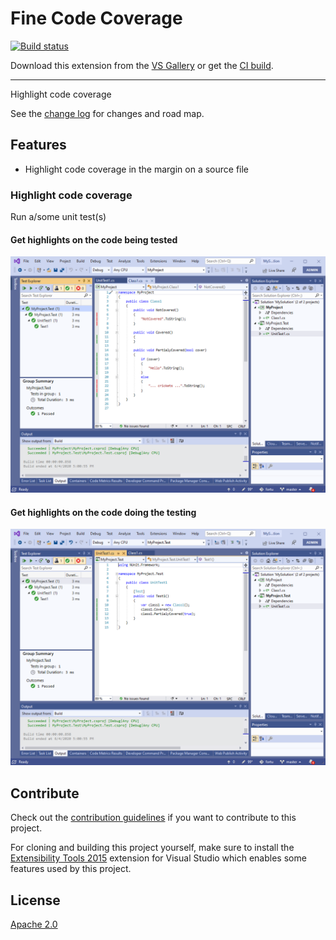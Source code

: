 # Fine Code Coverage

[![Build status](https://ci.appveyor.com/api/projects/status/yq8s0ridnphpx4ig?svg=true)](https://ci.appveyor.com/project/FortuneN/finecodecoverage)

<!-- Update the VS Gallery link after you upload the VSIX-->
Download this extension from the [VS Gallery](https://visualstudiogallery.msdn.microsoft.com/[GuidFromGallery])
or get the [CI build](http://vsixgallery.com/extension/fcc-339fe606-9d51-4fca-895c-d50375137b62/).

---------------------------------------

Highlight code coverage

See the [change log](CHANGELOG.md) for changes and road map.

## Features

- Highlight code coverage in the margin on a source file

### Highlight code coverage
Run a/some unit test(s)

#### Get highlights on the code being tested
![Code Being Tested](Resources/preview-subject.png)

#### Get highlights on the code doing the testing
![Code Doing The Testing](Resources/preview-test.png)

## Contribute
Check out the [contribution guidelines](CONTRIBUTING.md)
if you want to contribute to this project.

For cloning and building this project yourself, make sure
to install the
[Extensibility Tools 2015](https://visualstudiogallery.msdn.microsoft.com/ab39a092-1343-46e2-b0f1-6a3f91155aa6)
extension for Visual Studio which enables some features
used by this project.

## License
[Apache 2.0](LICENSE)